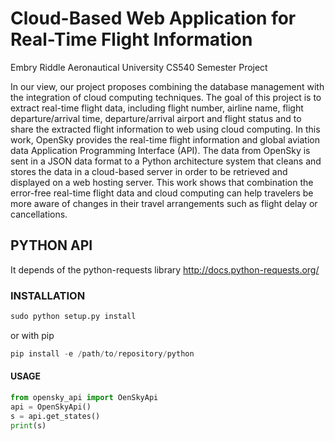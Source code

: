 # Cloud-Based Web Application for Real-Time Flight Information
Embry Riddle Aeronautical University CS540 Semester Project


In our view, our project proposes combining the database management with the integration of cloud computing techniques. The goal of this project is to extract real-time flight data, including flight number, airline name, flight departure/arrival time, departure/arrival airport and flight status and to share the extracted flight information to web using cloud computing. In this work, OpenSky provides the real-time flight information and global aviation data Application Programming Interface (API). The data from OpenSky is sent in a JSON data format to a Python architecture system that cleans and stores the data in a cloud-based server in order to be retrieved and displayed on a web hosting server. This work shows that combination the error-free real-time flight data and cloud computing can help travelers be more aware of changes in their travel arrangements such as flight delay or cancellations. 


## PYTHON API
It depends of the python-requests library http://docs.python-requests.org/

### INSTALLATION
``` python
sudo python setup.py install
```

or with pip
``` python
pip install -e /path/to/repository/python
```

#### USAGE
``` python
from opensky_api import OenSkyApi
api = OpenSkyApi()
s = api.get_states()
print(s)
```

